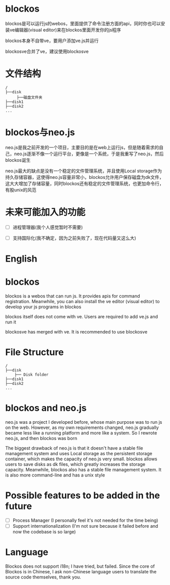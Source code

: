 # blockos
blockos是可以运行js的webos，里面提供了命令注册方面的api，同时你也可以安装ve编辑器(visual editor)来在blockos里面开发你的js程序

blockos本身不自带ve，要用户添加ve.js并运行

blockosve合并了ve，建议使用blockosve
# 文件结构
```
/
├──disk
     ├──磁盘文件夹
├──disk1
├──disk2
...
```
# blockos与neo.js
neo.js是我之前开发的一个项目，主要目的是在web上运行js，但是随着需求的自己，neo.js逐渐不像一个运行平台，更像是一个系统，于是我重写了neo.js，然后blockos诞生

neo.js最大的缺点是没有一个稳定的文件管理系统，并且使用Local storage作为持久存储容器，这使得neo.js容量非常小，blockos允许用户保存磁盘为dk文件，这大大增加了存储容量，同时blockos还有稳定的文件管理系统，也更加命令行，有股unix的风范
# 未来可能加入的功能
- [ ] 进程管理器(我个人感觉暂时不需要)
- [ ] 支持国际化(我不确定，因为之前失败了，现在代码量又这么大)




# English
# blockos
blockos is a webos that can run js. It provides apis for command registration. Meanwhile, you can also install the ve editor (visual editor) to develop your js programs in blockos

blockos itself does not come with ve. Users are required to add ve.js and run it

blockosve has merged with ve. It is recommended to use blockosve
# File Structure
```
/
├──disk
    ├── Disk folder
├──disk1
├──disk2
...
```
# blockos and neo.js
neo.js was a project I developed before, whose main purpose was to run js on the web. However, as my own requirements changed, neo.js gradually became less like a running platform and more like a system. So I rewrote neo.js, and then blockos was born

The biggest drawback of neo.js is that it doesn't have a stable file management system and uses Local storage as the persistent storage container, which makes the capacity of neo.js very small. blockos allows users to save disks as dk files, which greatly increases the storage capacity. Meanwhile, blockos also has a stable file management system. It is also more command-line and has a unix style
# Possible features to be added in the future
- [ ] Process Manager (I personally feel it's not needed for the time being)
- [ ] Support internationalization (I'm not sure because it failed before and now the codebase is so large)
# Language
Blockos does not support i18n; I have tried, but failed. Since the core of Blockos is in Chinese, I ask non-Chinese language users to translate the source code themselves, thank you.

